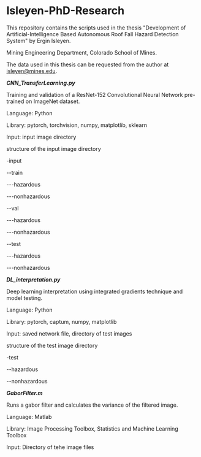 # Isleyen-PhD-Research
This repository contains the scripts used in the thesis "Development of Artificial-Intelligence Based Autonomous Roof Fall Hazard Detection System" by Ergin Isleyen.

Mining Engineering Department, Colorado School of Mines.

The data used in this thesis can be requested from the author at isleyen@mines.edu. 

***CNN_TransferLearning.py***

Training and validation of a ResNet-152 Convolutional Neural Network pre-trained on ImageNet dataset.

Language: Python

Library: pytorch, torchvision, numpy, matplotlib, sklearn

Input: input image directory

  structure of the input image directory
  
  -input
  
  --train
  
  ---hazardous
  
  ---nonhazardous
  
  
  --val
  
  ---hazardous
  
  ---nonhazardous
  
  --test
  
  ---hazardous
  
  ---nonhazardous
  

***DL_interpretation.py***

Deep learning interpretation using integrated gradients technique and model testing.

Language: Python

Library: pytorch, captum, numpy, matplotlib

Input: saved network file, directory of test images

  structure of the test image directory
  
  -test
  
  --hazardous
  
  --nonhazardous
  

***GaborFilter.m***

Runs a gabor filter and calculates the variance of the filtered image.

Language: Matlab

Library: Image Processing Toolbox, Statistics and Machine Learning Toolbox

Input: Directory of tehe image files
